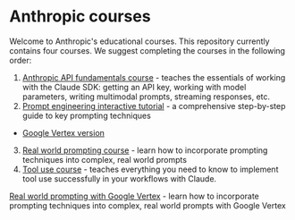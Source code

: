 # Anthropic courses

Welcome to Anthropic's educational courses. This repository currently contains four courses.  We suggest completing the courses in the following order:

1. [Anthropic API fundamentals course](./anthropic_api_fundamentals/README.md) - teaches the essentials of working with the Claude SDK: getting an API key, working with model parameters, writing multimodal prompts, streaming responses, etc.
2. [Prompt engineering interactive tutorial](./prompt_engineering_interactive_tutorial/README.md) - a comprehensive step-by-step guide to key prompting techniques

- [Google Vertex version](https://github.com/anthropics/courses/tree/vertex/real_world_prompting)

3. [Real world prompting course](./real_world_prompting/README.md) - learn how to incorporate prompting techniques into complex, real world prompts
4. [Tool use course](./tool_use/README.md) - teaches everything you need to know to implement tool use successfully in your workflows with Claude.

[Real world prompting with Google Vertex](https://github.com/anthropics/courses/tree/vertex/real_world_prompting) - learn how to incorporate prompting techniques into complex, real world prompts with Google Vertex 
